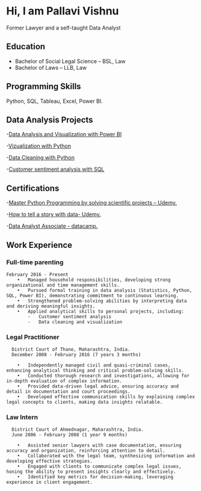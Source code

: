 # Hi, I am Pallavi Vishnu 
Former Lawyer and a self-taught Data Analyst

## Education
* Bachelor of Social Legal Science – BSL, Law
* Bachelor of Laws – LLB, Law

## Programming Skills
Python, SQL, Tableau, Excel, Power BI.

## Data Analysis Projects
-[Data Analysis and Visualization with Power BI](https://app.powerbi.com/view?r=eyJrIjoiZjA1Mzc1NmEtMmQ4ZC00YTQyLWJhODctZGQ1OTRjMjdhOWJmIiwidCI6IjEzODA3OTNjLTE2MGQtNGE4MS05OTJiLWJiZjM3NDQ4YWI4ZCIsImMiOjN9
)

-[Vizualization with Python](https://github.com/pallavi-vishnu/VizualizeWithPython)

-[Data Cleaning with Python](https://github.com/pallavi-vishnu/Uncleaned_data)

-[Customer sentiment analysis with SQL](https://github.com/pallavi-vishnu/CustomerSentimentData)

## Certifications
-[Master Python Programming by solving scientific projects – Udemy.](https://www.udemy.com/certificate/UC-1caeb9b5-e7cb-404d-9a2d-7d425805395b)

-[How to tell a story with data- Udemy.](https://www.udemy.com/certificate/UC-3c2c5486-74e1-45a5-bb9f-9321ed9a6264)

-[Data Analyst Associate - datacamp.](https://www.datacamp.com/certificate/DAA0015982561345)

## Work Experience
### Full-time parenting
    February 2016 - Present
        •	Managed household responsibilities, developing strong organizational and time management skills.  
        •	Pursued formal training in data analysis (Statistics, Python, SQL, Power BI), demonstrating commitment to continuous learning.  
        •	Strengthened problem-solving abilities by interpreting data and deriving meaningful insights.
        •	Applied analytical skills to personal projects, including:
            -	Customer sentiment analysis  
            -	Data cleaning and visualization  

   
###  Legal Practitioner
      District Court of Thane, Maharashtra, India.
      December 2008 - February 2016 (7 years 3 months)
    
        •	Independently managed civil and quasi-criminal cases, enhancing analytical thinking and critical problem-solving skills.  
        •	Conducted thorough research and investigations, allowing for in-depth evaluation of complex information.  
        •	Provided data-driven legal advice, ensuring accuracy and detail in documentation and court proceedings.  
        •	Developed effective communication skills by explaining complex legal concepts to clients, making data insights relatable.

### Law Intern
      District Court of Ahmednagar, Maharashtra, India.
      June 2006 - February 2008 (1 year 9 months)
      
        •	Assisted senior lawyers with case documentation, ensuring accuracy and organization, reinforcing attention to detail.  
        •	Collaborated with the legal team, synthesizing information and developing effective strategies.  
        •	Engaged with clients to communicate complex legal issues, honing the ability to present insights clearly and effectively.  
        •	Identified key metrics for decision-making, leveraging experience in client engagement.
        




